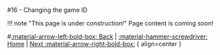 #16 - Changing the game ID

!!! note "This page is under construction!"
	Page content is coming soon!

#[:material-arrow-left-bold-box: Back](15_Custom_furniture.md) | [:material-hammer-screwdriver: Home](https://www.lbmwiki.net/tutorials) | [Next :material-arrow-right-bold-box:](17_LMP_textures.md) { align=center }